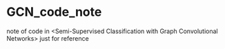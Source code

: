 # GCN_code_note
note of code in &lt;Semi-Supervised Classification with Graph Convolutional Networks>
just for reference
